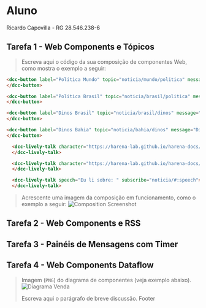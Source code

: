 # Aluno
Ricardo Capovilla - RG 28.546.238-6

## Tarefa 1 - Web Components e Tópicos

> Escreva aqui o código da sua composição de componentes Web, como mostra o exemplo a seguir:
~~~html
<dcc-button label="Politica Mundo" topic="noticia/mundo/politica" message="Noticias do mundo">
</dcc-button>

<dcc-button label="Politica Brasil" topic="noticia/brasil/politica" message="Politica no Brasil">
</dcc-button>

<dcc-button label="Dinos Brasil" topic="noticia/brasil/dinos" message="Dinos do Brasil">
</dcc-button>

<dcc-button label="Dinos Bahia" topic="noticia/bahia/dinos" message="Dinos da Bahia">
</dcc-button>

  <dcc-lively-talk character="https://harena-lab.github.io/harena-docs/dccs/tutorial/images/doctor.png" speech="Eu li sobre: " subscribe="#/politica:speech">
  </dcc-lively-talk>

  <dcc-lively-talk character="https://harena-lab.github.io/harena-docs/dccs/tutorial/images/nurse.png" speech="Eu li sobre: " subscribe="noticia/brasil/#:speech">
  </dcc-lively-talk>

  <dcc-lively-talk speech="Eu li sobre: " subscribe="noticia/#:speech">
  </dcc-lively-talk>
~~~

> Acrescente uma imagem da composição em funcionamento, como o exemplo a seguir:
![Composition Screenshot](images/dcc-composition.png)

## Tarefa 2 - Web Components e RSS
<dcc-rss source="https://www.wired.com/category/science/feed" subscribe="next/rss/science:next" topic="rss/science">
</dcc-rss>

<dcc-rss source="https://www.wired.com/category/design/feed" subscribe="next/rss/design:next" topic="rss/design">
</dcc-rss>

<dcc-aggregator topic="aggregate/science" quantity="4" subscribe="rss/science">
</dcc-aggregator>

<dcc-lively-talk character="https://harena-lab.github.io/harena-docs/dccs/tutorial/images/nurse.png" speech="News: " subscribe="rss/science:speech">
</dcc-lively-talk>

<dcc-lively-talk character="https://harena-lab.github.io/harena-docs/dccs/tutorial/images/doctor.png" speech="Compact: " subscribe="aggregate/science:speech">
</dcc-lively-talk>

<dcc-lively-talk speech="News: " subscribe="rss/design:speech">
</dcc-lively-talk>

<dcc-button label="Ciencias Proxima" topic="next/rss/science">
</dcc-button>

<dcc-button label="Design Próxima" topic="next/rss/design">
</dcc-button>

## Tarefa 3 - Painéis de Mensagens com Timer
<dcc-rss source="https://www.wired.com/category/science/feed" subscribe="next/rss/science:next" topic="rss/science">
</dcc-rss>

<dcc-rss source="https://www.wired.com/category/design/feed" subscribe="next/rss/design:next" topic="rss/design">
</dcc-rss>

<dcc-aggregator topic="aggregate/all" quantity="3" subscribe="rss/#">
</dcc-aggregator>

<dcc-lively-talk character="https://harena-lab.github.io/harena-docs/dccs/tutorial/images/doctor.png" speech="News: " subscribe="rss/science:speech">
</dcc-lively-talk>

<dcc-lively-talk character="https://harena-lab.github.io/harena-docs/dccs/tutorial/images/nurse.png" speech="News: " subscribe="rss/design:speech">
</dcc-lively-talk>

<dcc-lively-talk speech="Compact: " subscribe="aggregate/all:speech">
</dcc-lively-talk>

<dcc-timer interval="1000" topic="next/rss/science" subscribe="start/feed:start">
</dcc-timer>

<dcc-timer interval="2000" topic="next/rss/design" subscribe="start/feed:start">
</dcc-timer>

<dcc-timer interval="2000" topic="aggregate/all" subscribe="start/feed:start">
</dcc-timer>

<dcc-button label="Start" topic="start/feed">
</dcc-button>

## Tarefa 4 - Web Components Dataflow
> Imagem (`PNG`) do diagrama de componentes (veja exemplo abaixo).
![Diagrama Venda](images/web-composition.png)
>
> Escreva aqui o parágrafo de breve discussão.
Footer
